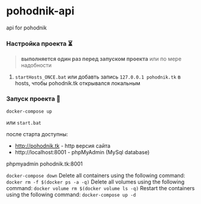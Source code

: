 # pohodnik-api
api for pohodnik

### Настройка проекта :hourglass_flowing_sand:	
> **выполняется один раз перед запуском проекта**
> или по мере надобности 
 1. `startHosts_ONCE.bat` или добавть запись `127.0.0.1 pohodnik.tk` в hosts, чтобы pohodnik.tk открывался локальным


### Запуск проекта :rocket:
```bash
docker-compose up
```
или `start.bat`

после старта доступны:
* http://pohodnik.tk - http версия сайта
* http://localhost:8001 - phpMyAdmin (MySql database)

phpmyadmin pohodnik.tk:8001


`docker-compose down`
Delete all containers using the following command:
`docker rm -f $(docker ps -a -q)`
Delete all volumes using the following command:
`docker volume rm $(docker volume ls -q)`
Restart the containers using the following command:
`docker-compose up -d`
